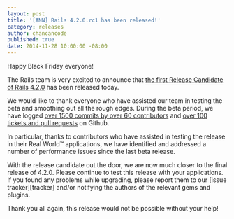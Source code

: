 ```yaml
---
layout: post
title: '[ANN] Rails 4.2.0.rc1 has been released!'
category: releases
author: chancancode
published: true
date: 2014-11-28 10:00:00 -08:00
---
```


Happy Black Friday everyone!

The Rails team is very excited to announce that [the first Release Candidate of Rails 4.2.0][gem]
has been released today.

We would like to thank everyone who have assisted our team in testing the beta
and smoothing out all the rough edges. During the beta period, we have logged
[over 1500 commits by over 60 contributors][commits] and [over 100 tickets and pull requests][tickets]
on Github.

In particular, thanks to contributors who have assisted in testing the release
in their Real World™ applications, we have identified and addressed a number of
performance issues since the last beta release.

With the release candidate out the door, we are now much closer to the final
release of 4.2.0. Please continue to test this release with your applications.
If you found any problems while upgrading, please report them to our [issue tracker][tracker]
and/or notifying the authors of the relevant gems and plugins.

Thank you all again, this release would not be possible without your help!

[gem]: http://rubygems.org/gems/rails/versions/4.2.0.rc1
[commits]: https://github.com/rails/rails/compare/v4.2.0.beta1...v4.2.0.rc1
[tickets]: https://github.com/rails/rails/issues?q=milestone%3A4.2.0